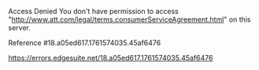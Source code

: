Access Denied
You don't have permission to access "http://www.att.com/legal/terms.consumerServiceAgreement.html" on this server.

Reference #18.a05ed617.1761574035.45af6476

https://errors.edgesuite.net/18.a05ed617.1761574035.45af6476